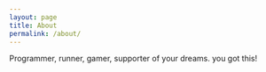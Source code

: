 ```yaml
---
layout: page
title: About
permalink: /about/
---
```


Programmer, runner, gamer, supporter of your dreams. you got this!
